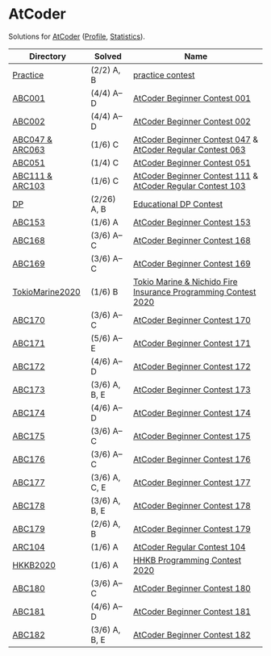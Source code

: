 <!-- SPDX-License-Identifier: X11 -->
# AtCoder

Solutions for [AtCoder](https://atcoder.jp/) ([Profile](https://atcoder.jp/users/jthvai), [Statistics](https://kenkoooo.com/atcoder#/user/jthvai)).

| Directory                             | Solved          | Name
| ---                                   | ---             | ---
| [Practice](./Practice/)               | (2/2) A, B      | [practice contest](https://atcoder.jp/contests/practice)
| [ABC001](./ABC001/)                   | (4/4) A&ndash;D | [AtCoder Beginner Contest 001](https://atcoder.jp/contests/abc001)
| [ABC002](./ABC002/)                   | (4/4) A&ndash;D | [AtCoder Beginner Contest 002](https://atcoder.jp/contests/abc002)
| [ABC047 & ARC063](./ABC047_&_ARC063/) | (1/6) C         | [AtCoder Beginner Contest 047](https://atcoder.jp/contests/abc047) & [AtCoder Regular Contest 063](https://atcoder.jp/contests/arc063)
| [ABC051](./ABC051/)                   | (1/4) C         | [AtCoder Beginner Contest 051](https://atcoder.jp/contests/abc051)
| [ABC111 & ARC103](./ABC111_&_ARC103/) | (1/6) C         | [AtCoder Beginner Contest 111](https://atcoder.jp/contests/abc111) & [AtCoder Regular Contest 103](https://atcoder.jp/contests/arc103)
| [DP](./DP/)                           | (2/26) A, B     | [Educational DP Contest](https://atcoder.jp/contests/dp)
| [ABC153](./ABC153/)                   | (1/6) A         | [AtCoder Beginner Contest 153](https://atcoder.jp/contests/abc153)
| [ABC168](./ABC168/)                   | (3/6) A&ndash;C | [AtCoder Beginner Contest 168](https://atcoder.jp/contests/abc168)
| [ABC169](./ABC169/)                   | (3/6) A&ndash;C | [AtCoder Beginner Contest 169](https://atcoder.jp/contests/abc169)
| [TokioMarine2020](./TokioMarine2020/) | (1/6) B         | [Tokio Marine & Nichido Fire Insurance Programming Contest 2020](https://atcoder.jp/contests/tokiomarine2020)
| [ABC170](./ABC170/)                   | (3/6) A&ndash;C | [AtCoder Beginner Contest 170](https://atcoder.jp/contests/abc170)
| [ABC171](./ABC171/)                   | (5/6) A&ndash;E | [AtCoder Beginner Contest 171](https://atcoder.jp/contests/abc171)
| [ABC172](./ABC172/)                   | (4/6) A&ndash;D | [AtCoder Beginner Contest 172](https://atcoder.jp/contests/abc172)
| [ABC173](./ABC173/)                   | (3/6) A, B, E   | [AtCoder Beginner Contest 173](https://atcoder.jp/contests/abc173)
| [ABC174](./ABC174/)                   | (4/6) A&ndash;D | [AtCoder Beginner Contest 174](https://atcoder.jp/contests/abc174)
| [ABC175](./ABC175/)                   | (3/6) A&ndash;C | [AtCoder Beginner Contest 175](https://atcoder.jp/contests/abc175)
| [ABC176](./ABC176/)                   | (3/6) A&ndash;C | [AtCoder Beginner Contest 176](https://atcoder.jp/contests/abc176)
| [ABC177](./ABC177/)                   | (3/6) A, C, E   | [AtCoder Beginner Contest 177](https://atcoder.jp/contests/abc177)
| [ABC178](./ABC178/)                   | (3/6) A, B, E   | [AtCoder Beginner Contest 178](https://atcoder.jp/contests/abc178)
| [ABC179](./ABC179/)                   | (2/6) A, B      | [AtCoder Beginner Contest 179](https://atcoder.jp/contests/abc179)
| [ARC104](./ARC104/)                   | (1/6) A         | [AtCoder Regular Contest 104](https://atcoder.jp/contests/arc104)
| [HKKB2020](./HKKB2020/)               | (1/6) A         | [HHKB Programming Contest 2020](https://atcoder.jp/contests/hhkb2020)
| [ABC180](./ABC180/)                   | (3/6) A&ndash;C | [AtCoder Beginner Contest 180](https://atcoder.jp/contests/abc180)
| [ABC181](./ABC181/)                   | (4/6) A&ndash;D | [AtCoder Beginner Contest 181](https://atcoder.jp/contests/abc181)
| [ABC182](./ABC182/)                   | (3/6) A, B, E   | [AtCoder Beginner Contest 182](https://atcoder.jp/contests/abc182)
